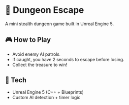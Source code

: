 # 🏰 Dungeon Escape
A mini stealth dungeon game built in Unreal Engine 5.

## 🎮 How to Play
- Avoid enemy AI patrols.
- If caught, you have 2 seconds to escape before losing.
- Collect the treasure to win!

## 🔧 Tech
- Unreal Engine 5 (C++ + Blueprints)
- Custom AI detection + timer logic

